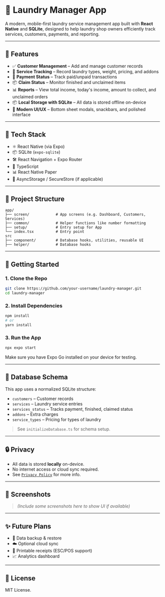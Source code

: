 # 🧺 Laundry Manager App

A modern, mobile-first laundry service management app built with **React Native** and **SQLite**, designed to help laundry shop owners efficiently track services, customers, payments, and reporting.

---

## 📱 Features

- ✅ **Customer Management** – Add and manage customer records
- 🧼 **Service Tracking** – Record laundry types, weight, pricing, and addons
- 💸 **Payment Status** – Track paid/unpaid transactions
- 📦 **Claim Status** – Monitor finished and unclaimed items
- 📊 **Reports** – View total income, today's income, amount to collect, and unclaimed orders
- 📦 **Local Storage with SQLite** – All data is stored offline on-device
- 💅 **Modern UI/UX** – Bottom sheet modals, snackbars, and polished interface

---

## 🧰 Tech Stack

- ⚛️ React Native (via Expo)
- 📦 SQLite (`expo-sqlite`)
- 🛠 React Navigation + Expo Router
- 📄 TypeScript
- 📊 React Native Paper
- 🧾 AsyncStorage / SecureStore (if applicable)

---

## 📂 Project Structure

```
app/
├── screen/            # App screens (e.g. Dashboard, Customers, Services)
├── common/            # Helper functions like number formatting
├── setup/             # Entry setup for App
└── index.tsx          # Entry point
src
├── component/         # Database hooks, utilities, reusable UI
├── helper/            # Database hooks

```

---

## 🚀 Getting Started

### 1. Clone the Repo
```bash
git clone https://github.com/your-username/laundry-manager.git
cd laundry-manager
```

### 2. Install Dependencies
```bash
npm install
# or
yarn install
```

### 3. Run the App
```bash
npx expo start
```

Make sure you have Expo Go installed on your device for testing.

---

## 🧱 Database Schema

This app uses a normalized SQLite structure:

- `customers` – Customer records
- `services` – Laundry service entries
- `services_status` – Tracks payment, finished, claimed status
- `addons` – Extra charges
- `service_types` – Pricing for types of laundry

> See `initializeDatabase.ts` for schema setup.

---

## 🔒 Privacy

- All data is stored **locally** on-device.
- No internet access or cloud sync required.
- See [`Privacy Policy`](#) for more info.

---

## 📸 Screenshots

> _(Include some screenshots here to show UI if available)_

---

## ✨ Future Plans

- 🔄 Data backup & restore
- ☁️ Optional cloud sync
- 🧾 Printable receipts (ESC/POS support)
- 📈 Analytics dashboard


---

## 📄 License

MIT License.

